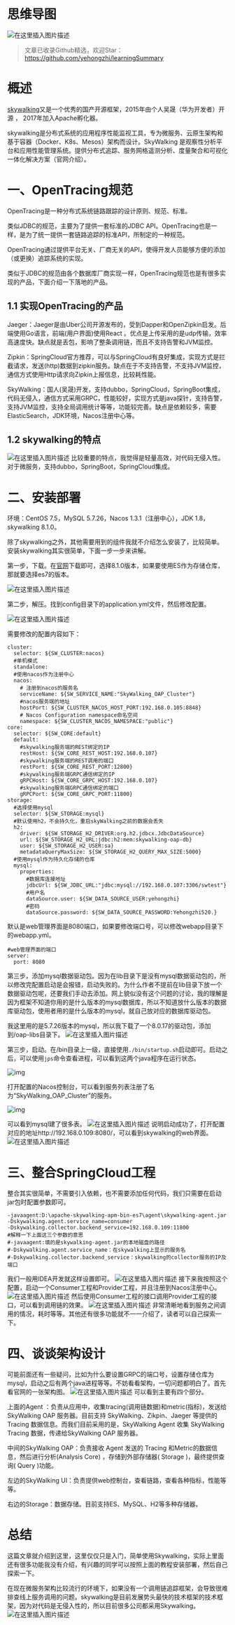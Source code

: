 # 思维导图

![在这里插入图片描述](https://img-blog.csdnimg.cn/20201026223659363.png?x-oss-process=image/watermark,type_ZmFuZ3poZW5naGVpdGk,shadow_10,text_aHR0cHM6Ly9ibG9nLmNzZG4ubmV0L3llaG9uZ3poaTE5OTQ=,size_16,color_FFFFFF,t_70#pic_center)

> 文章已收录Github精选，欢迎Star：https://github.com/yehongzhi/learningSummary

# 概述

[skywalking](https://github.com/apache/skywalking)又是一个优秀的国产开源框架，2015年由个人吴晟（华为开发者）开源 ， 2017年加入Apache孵化器。

skywalking是分布式系统的应用程序性能监视工具，专为微服务、云原生架构和基于容器（Docker、K8s、Mesos）架构而设计。SkyWalking 是观察性分析平台和应用性能管理系统。提供分布式追踪、服务网格遥测分析、度量聚合和可视化一体化解决方案（官网介绍）。

# 一、OpenTracing规范

OpenTracing是一种分布式系统链路跟踪的设计原则、规范、标准。

类似JDBC的规范，主要为了提供一套标准的JDBC API。OpenTracing也是一样，是为了统一提供一套链路追踪的标准API，所制定的一种规范。

OpenTracing通过提供平台无关、厂商无关的API，使得开发人员能够方便的添加（或更换）追踪系统的实现。

类似于JDBC的规范由各个数据库厂商实现一样，OpenTracing规范也是有很多实现的产品，下面介绍一下落地的产品。

## 1.1 实现OpenTracing的产品

Jaeger：Jaeger是由Uber公司开源发布的，受到Dapper和OpenZipkin启发。后端使用Go语言，前端(用户界面)使用React 。优点是上传采用的是udp传输，效率高速度快。缺点就是丢包，影响了整条调用链，而且不支持告警和JVM监控。

Zipkin：SpringCloud官方推荐，可以与SpringCloud有良好集成，实现方式是拦截请求，发送(http)数据到zipkin服务。缺点在于不支持告警，不支持JVM监控，通信方式使用Http请求向Zipkin上报信息，比较耗性能。

SkyWalking：国人(吴晟)开发，支持dubbo，SpringCloud，SpringBoot集成，代码无侵入，通信方式采用GRPC，性能较好，实现方式是java探针，支持告警，支持JVM监控，支持全局调用统计等等，功能较完善。缺点是依赖较多，需要ElasticSearch，JDK环境，Nacos注册中心等。

## 1.2 skywalking的特点

![在这里插入图片描述](https://img-blog.csdnimg.cn/20201026223730416.png?x-oss-process=image/watermark,type_ZmFuZ3poZW5naGVpdGk,shadow_10,text_aHR0cHM6Ly9ibG9nLmNzZG4ubmV0L3llaG9uZ3poaTE5OTQ=,size_16,color_FFFFFF,t_70#pic_center)
比较重要的特点，我觉得是轻量高效，对代码无侵入性。对于微服务，支持dubbo，SpringBoot，SpringCloud集成。

# 二、安装部署

环境：CentOS 7.5，MySQL 5.7.26，Nacos 1.3.1（注册中心），JDK 1.8，skywalking 8.1.0。

除了skywalking之外，其他需要用到的组件我就不介绍怎么安装了，比较简单。安装skywalking其实很简单，下面一步一步来讲解。

第一步，下载。在[官网](http://skywalking.apache.org/downloads/)下载即可，选择8.1.0版本，如果要使用ES作为存储仓库，那就要选择es7的版本。

![在这里插入图片描述](https://img-blog.csdnimg.cn/20201026223754191.png?x-oss-process=image/watermark,type_ZmFuZ3poZW5naGVpdGk,shadow_10,text_aHR0cHM6Ly9ibG9nLmNzZG4ubmV0L3llaG9uZ3poaTE5OTQ=,size_16,color_FFFFFF,t_70#pic_center)

第二步，解压。找到config目录下的application.yml文件，然后修改配置。

![在这里插入图片描述](https://img-blog.csdnimg.cn/20201026223814496.png?x-oss-process=image/watermark,type_ZmFuZ3poZW5naGVpdGk,shadow_10,text_aHR0cHM6Ly9ibG9nLmNzZG4ubmV0L3llaG9uZ3poaTE5OTQ=,size_16,color_FFFFFF,t_70#pic_center)

需要修改的配置内容如下：

```
cluster:
  selector: ${SW_CLUSTER:nacos}
  #单机模式
  standalone:
  #使用nacos作为注册中心
  nacos:
    # 注册到nacos的服务名
    serviceName: ${SW_SERVICE_NAME:"SkyWalking_OAP_Cluster"}
    #nacos服务端的地址
    hostPort: ${SW_CLUSTER_NACOS_HOST_PORT:192.168.0.105:8848}
    # Nacos Configuration namespace命名空间
    namespace: ${SW_CLUSTER_NACOS_NAMESPACE:"public"}
core:
  selector: ${SW_CORE:default}
  default:
    #skywalking服务端的REST绑定的IP
    restHost: ${SW_CORE_REST_HOST:192.168.0.107}
    #skywalking服务端的REST调用的端口
    restPort: ${SW_CORE_REST_PORT:12800}
    #skywalking服务端GRPC通信绑定的IP
    gRPCHost: ${SW_CORE_GRPC_HOST:192.168.0.107}
    #skywalking服务端GRPC通信绑定的端口
    gRPCPort: ${SW_CORE_GRPC_PORT:11800}
storage:
  #选择使用mysql
  selector: ${SW_STORAGE:mysql}
  #默认使用h2，不会持久化，重启skyWalking之前的数据会丢失
  h2:
    driver: ${SW_STORAGE_H2_DRIVER:org.h2.jdbcx.JdbcDataSource}
    url: ${SW_STORAGE_H2_URL:jdbc:h2:mem:skywalking-oap-db}
    user: ${SW_STORAGE_H2_USER:sa}
    metadataQueryMaxSize: ${SW_STORAGE_H2_QUERY_MAX_SIZE:5000}
  #使用mysql作为持久化存储的仓库
  mysql:
    properties:
      #数据库连接地址
      jdbcUrl: ${SW_JDBC_URL:"jdbc:mysql://192.168.0.107:3306/swtest"}
      #用户名
      dataSource.user: ${SW_DATA_SOURCE_USER:yehongzhi}
      #密码
      dataSource.password: ${SW_DATA_SOURCE_PASSWORD:Yehongzhi520.}
```

默认是web管理界面是8080端口，如果要修改端口号，可以修改webapp目录下的webapp.yml。

```
#web管理界面的端口
server:
  port: 8080
```

第三步，添加mysql数据驱动包。因为在lib目录下是没有mysql数据驱动包的，所以修改完配置启动是会报错，启动失败的。为什么作者不提前在lib目录下放一个数据驱动包呢，还要我们手动去添加。网上貌似没有这个问题的讨论，我的理解是因为框架不知道你用的是什么版本的mysql数据库，所以不知道放什么版本的数据库驱动包，使用者用的是什么版本的mysql，就自己放对应的数据库驱动包。

我这里用的是5.7.26版本的mysql，所以我下载了一个8.0.17的驱动包，添加到/oap-libs目录下。
![在这里插入图片描述](https://img-blog.csdnimg.cn/2020102622385611.png?x-oss-process=image/watermark,type_ZmFuZ3poZW5naGVpdGk,shadow_10,text_aHR0cHM6Ly9ibG9nLmNzZG4ubmV0L3llaG9uZ3poaTE5OTQ=,size_16,color_FFFFFF,t_70#pic_center)

第三步，启动。在/bin目录上一级，直接使用`./bin/startup.sh`启动即可。启动之后，可以使用`jps`命令查看进程，可以看到这两个java程序在运行状态。

![img](https://img-blog.csdnimg.cn/img_convert/adeac5c300e796181c89ddfce045c38b.png)

打开配置的Nacos控制台，可以看到服务列表注册了名为“SkyWalking_OAP_Cluster”的服务。

![img](https://img-blog.csdnimg.cn/img_convert/139d262c9cb36a5dacbfa8d660be8546.png)

可以看到mysql建了很多表。
![在这里插入图片描述](https://img-blog.csdnimg.cn/20201026223918876.png?x-oss-process=image/watermark,type_ZmFuZ3poZW5naGVpdGk,shadow_10,text_aHR0cHM6Ly9ibG9nLmNzZG4ubmV0L3llaG9uZ3poaTE5OTQ=,size_16,color_FFFFFF,t_70#pic_center)
说明启动成功了，打开配置对应的地址http://192.168.0.109:8080/，可以看到skywalking的web界面。
![在这里插入图片描述](https://img-blog.csdnimg.cn/20201026223935944.png?x-oss-process=image/watermark,type_ZmFuZ3poZW5naGVpdGk,shadow_10,text_aHR0cHM6Ly9ibG9nLmNzZG4ubmV0L3llaG9uZ3poaTE5OTQ=,size_16,color_FFFFFF,t_70#pic_center)

# 三、整合SpringCloud工程

整合其实很简单，不需要引入依赖，也不需要添加任何代码，我们只需要在启动jar包时配置参数即可。

```
-javaagent:D:\apache-skywalking-apm-bin-es7\agent\skywalking-agent.jar
-Dskywalking.agent.service_name=consumer
-Dskywalking.collector.backend_service=192.168.0.109:11800
#解释一下上面这三个参数的意思
#-javaagent:填的是skywalking-agent.jar的本地磁盘的路径
#-Dskywalking.agent.service_name：在skywalking上显示的服务名
#-Dskywalking.collector.backend_service：skywalking的collector服务的IP及端口
```

我们一般用IDEA开发就这样设置即可。
![在这里插入图片描述](https://img-blog.csdnimg.cn/20201026223955693.png?x-oss-process=image/watermark,type_ZmFuZ3poZW5naGVpdGk,shadow_10,text_aHR0cHM6Ly9ibG9nLmNzZG4ubmV0L3llaG9uZ3poaTE5OTQ=,size_16,color_FFFFFF,t_70#pic_center)
接下来我按照这个配置，启动一个Consumer工程和Provider工程，并且注册到Nacos注册中心。
![在这里插入图片描述](https://img-blog.csdnimg.cn/20201026224014942.png#pic_center)
然后使用Consumer工程的接口调用Provider工程的接口，可以看到调用链的效果。
![在这里插入图片描述](https://img-blog.csdnimg.cn/20201026224039536.png?x-oss-process=image/watermark,type_ZmFuZ3poZW5naGVpdGk,shadow_10,text_aHR0cHM6Ly9ibG9nLmNzZG4ubmV0L3llaG9uZ3poaTE5OTQ=,size_16,color_FFFFFF,t_70#pic_center)
非常清晰地看到服务之间调用的情况，耗时等等。其他还有很多功能就不一一介绍了，读者可以自己探索一下。

# 四、谈谈架构设计

可能前面还有一些疑问，比如为什么要设置GRPC的端口号，设置存储仓库为mysql，启动之后有两个java进程等等。不妨看看架构，一切问题都明白了。首先看官网的一张架构图。
![在这里插入图片描述](https://img-blog.csdnimg.cn/20201026224106180.png?x-oss-process=image/watermark,type_ZmFuZ3poZW5naGVpdGk,shadow_10,text_aHR0cHM6Ly9ibG9nLmNzZG4ubmV0L3llaG9uZ3poaTE5OTQ=,size_16,color_FFFFFF,t_70#pic_center)
可以看到主要有四个部分。

上面的Agent ：负责从应用中，收集tracing(调用链数据)和metric(指标)，发送给 SkyWalking OAP 服务器。目前支持 SkyWalking、Zikpin、Jaeger 等提供的 Tracing 数据信息。而我们目前采用的是，SkyWalking Agent 收集 SkyWalking Tracing 数据，传递给SkyWalking OAP 服务器。

中间的SkyWalking OAP：负责接收 Agent 发送的 Tracing 和Metric的数据信息，然后进行分析(Analysis Core) ，存储到外部存储器( Storage )，最终提供查询( Query )功能。

左边的SkyWalking UI：负责提供web控制台，查看链路，查看各种指标，性能等等。

右边的Storage：数据存储。目前支持ES、MySQL、H2等多种存储器。

# 总结

这篇文章就介绍到这里，这里仅仅只是入门，简单使用Skywalking，实际上里面还有很多功能我没有介绍，有兴趣的同学可以按照上面的教程安装部署，然后自己探索一下。

在现在微服务架构比较流行的环境下，如果没有一个调用链追踪框架，会导致很难排查线上服务调用的问题。skywalking是目前发展势头最快的技术框架的技术框架，因为对代码是无侵入性的，所以目前很多公司都采用Skywalking。
![在这里插入图片描述](https://img-blog.csdnimg.cn/20201026224122422.png?x-oss-process=image/watermark,type_ZmFuZ3poZW5naGVpdGk,shadow_10,text_aHR0cHM6Ly9ibG9nLmNzZG4ubmV0L3llaG9uZ3poaTE5OTQ=,size_16,color_FFFFFF,t_70#pic_center)
